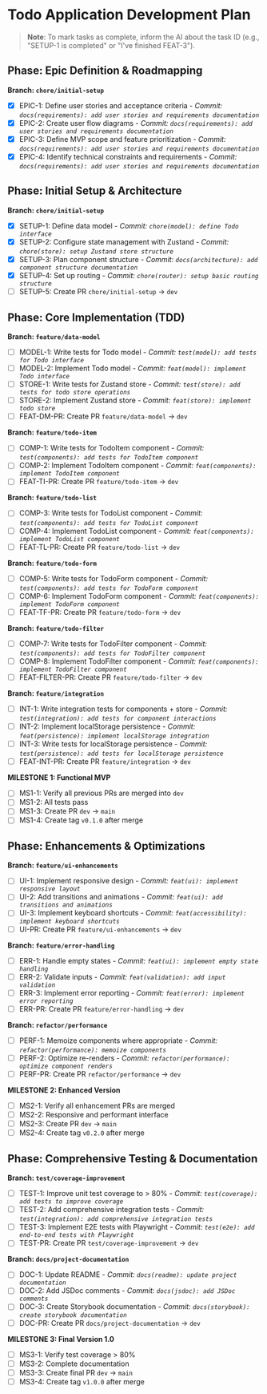# Todo Application Development Plan

> **Note**: To mark tasks as complete, inform the AI about the task ID (e.g., "SETUP-1 is completed" or "I've finished FEAT-3").

## Phase: Epic Definition & Roadmapping

**Branch: `chore/initial-setup`**

- [x] EPIC-1: Define user stories and acceptance criteria - _Commit: `docs(requirements): add user stories and requirements documentation`_
- [x] EPIC-2: Create user flow diagrams - _Commit: `docs(requirements): add user stories and requirements documentation`_
- [x] EPIC-3: Define MVP scope and feature prioritization - _Commit: `docs(requirements): add user stories and requirements documentation`_
- [x] EPIC-4: Identify technical constraints and requirements - _Commit: `docs(requirements): add user stories and requirements documentation`_

## Phase: Initial Setup & Architecture

**Branch: `chore/initial-setup`**

- [x] SETUP-1: Define data model - _Commit: `chore(model): define Todo interface`_
- [x] SETUP-2: Configure state management with Zustand - _Commit: `chore(store): setup Zustand store structure`_
- [x] SETUP-3: Plan component structure - _Commit: `docs(architecture): add component structure documentation`_
- [x] SETUP-4: Set up routing - _Commit: `chore(router): setup basic routing structure`_
- [ ] SETUP-5: Create PR `chore/initial-setup` → `dev`

## Phase: Core Implementation (TDD)

**Branch: `feature/data-model`**

- [ ] MODEL-1: Write tests for Todo model - _Commit: `test(model): add tests for Todo interface`_
- [ ] MODEL-2: Implement Todo model - _Commit: `feat(model): implement Todo interface`_
- [ ] STORE-1: Write tests for Zustand store - _Commit: `test(store): add tests for todo store operations`_
- [ ] STORE-2: Implement Zustand store - _Commit: `feat(store): implement todo store`_
- [ ] FEAT-DM-PR: Create PR `feature/data-model` → `dev`

**Branch: `feature/todo-item`**

- [ ] COMP-1: Write tests for TodoItem component - _Commit: `test(components): add tests for TodoItem component`_
- [ ] COMP-2: Implement TodoItem component - _Commit: `feat(components): implement TodoItem component`_
- [ ] FEAT-TI-PR: Create PR `feature/todo-item` → `dev`

**Branch: `feature/todo-list`**

- [ ] COMP-3: Write tests for TodoList component - _Commit: `test(components): add tests for TodoList component`_
- [ ] COMP-4: Implement TodoList component - _Commit: `feat(components): implement TodoList component`_
- [ ] FEAT-TL-PR: Create PR `feature/todo-list` → `dev`

**Branch: `feature/todo-form`**

- [ ] COMP-5: Write tests for TodoForm component - _Commit: `test(components): add tests for TodoForm component`_
- [ ] COMP-6: Implement TodoForm component - _Commit: `feat(components): implement TodoForm component`_
- [ ] FEAT-TF-PR: Create PR `feature/todo-form` → `dev`

**Branch: `feature/todo-filter`**

- [ ] COMP-7: Write tests for TodoFilter component - _Commit: `test(components): add tests for TodoFilter component`_
- [ ] COMP-8: Implement TodoFilter component - _Commit: `feat(components): implement TodoFilter component`_
- [ ] FEAT-FILTER-PR: Create PR `feature/todo-filter` → `dev`

**Branch: `feature/integration`**

- [ ] INT-1: Write integration tests for components + store - _Commit: `test(integration): add tests for component interactions`_
- [ ] INT-2: Implement localStorage persistence - _Commit: `feat(persistence): implement localStorage integration`_
- [ ] INT-3: Write tests for localStorage persistence - _Commit: `test(persistence): add tests for localStorage persistence`_
- [ ] FEAT-INT-PR: Create PR `feature/integration` → `dev`

**MILESTONE 1: Functional MVP**

- [ ] MS1-1: Verify all previous PRs are merged into `dev`
- [ ] MS1-2: All tests pass
- [ ] MS1-3: Create PR `dev` → `main`
- [ ] MS1-4: Create tag `v0.1.0` after merge

## Phase: Enhancements & Optimizations

**Branch: `feature/ui-enhancements`**

- [ ] UI-1: Implement responsive design - _Commit: `feat(ui): implement responsive layout`_
- [ ] UI-2: Add transitions and animations - _Commit: `feat(ui): add transitions and animations`_
- [ ] UI-3: Implement keyboard shortcuts - _Commit: `feat(accessibility): implement keyboard shortcuts`_
- [ ] UI-PR: Create PR `feature/ui-enhancements` → `dev`

**Branch: `feature/error-handling`**

- [ ] ERR-1: Handle empty states - _Commit: `feat(ui): implement empty state handling`_
- [ ] ERR-2: Validate inputs - _Commit: `feat(validation): add input validation`_
- [ ] ERR-3: Implement error reporting - _Commit: `feat(error): implement error reporting`_
- [ ] ERR-PR: Create PR `feature/error-handling` → `dev`

**Branch: `refactor/performance`**

- [ ] PERF-1: Memoize components where appropriate - _Commit: `refactor(performance): memoize components`_
- [ ] PERF-2: Optimize re-renders - _Commit: `refactor(performance): optimize component renders`_
- [ ] PERF-PR: Create PR `refactor/performance` → `dev`

**MILESTONE 2: Enhanced Version**

- [ ] MS2-1: Verify all enhancement PRs are merged
- [ ] MS2-2: Responsive and performant interface
- [ ] MS2-3: Create PR `dev` → `main`
- [ ] MS2-4: Create tag `v0.2.0` after merge

## Phase: Comprehensive Testing & Documentation

**Branch: `test/coverage-improvement`**

- [ ] TEST-1: Improve unit test coverage to > 80% - _Commit: `test(coverage): add tests to improve coverage`_
- [ ] TEST-2: Add comprehensive integration tests - _Commit: `test(integration): add comprehensive integration tests`_
- [ ] TEST-3: Implement E2E tests with Playwright - _Commit: `test(e2e): add end-to-end tests with Playwright`_
- [ ] TEST-PR: Create PR `test/coverage-improvement` → `dev`

**Branch: `docs/project-documentation`**

- [ ] DOC-1: Update README - _Commit: `docs(readme): update project documentation`_
- [ ] DOC-2: Add JSDoc comments - _Commit: `docs(jsdoc): add JSDoc comments`_
- [ ] DOC-3: Create Storybook documentation - _Commit: `docs(storybook): create storybook documentation`_
- [ ] DOC-PR: Create PR `docs/project-documentation` → `dev`

**MILESTONE 3: Final Version 1.0**

- [ ] MS3-1: Verify test coverage > 80%
- [ ] MS3-2: Complete documentation
- [ ] MS3-3: Create final PR `dev` → `main`
- [ ] MS3-4: Create tag `v1.0.0` after merge
